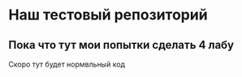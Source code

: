 # Наш тестовый репозиторий
Пока что тут мои попытки сделать 4 лабу
------
Скоро тут будет нормвльный код
